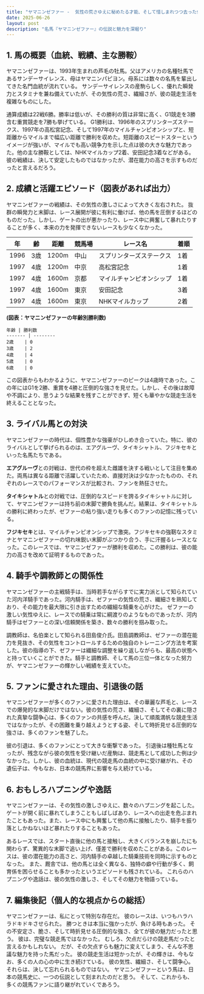 ```yaml
---
title: "ヤマニンゼファー -  気性の荒さゆえに秘めたる才能、そして惜しまれつつ去った伝説の仔"
date: 2025-06-26
layout: post
description: "名馬『ヤマニンゼファー』の伝説と魅力を深堀り"
---
```


## 1. 馬の概要（血統、戦績、主な勝鞍）

ヤマニンゼファーは、1993年生まれの芦毛の牡馬。父はアメリカの名種牡馬であるサンデーサイレンス、母はヤマニンパピヨン。母系には数々の名馬を輩出してきた名門血統が流れている。  サンデーサイレンスの産駒らしく、優れた瞬発力とスタミナを兼ね備えていたが、その気性の荒さ、繊細さが、彼の競走生活を複雑なものにした。

通算成績は22戦6勝。勝率は低いが、その勝利の質は非常に高く、G1競走を3勝含む重賞競走を7勝も挙げている。  G1勝利は、1996年のスプリンターズステークス、1997年の高松宮記念、そして1997年のマイルチャンピオンシップと、短距離からマイルまで幅広い距離で勝利を収めた。短距離のスピードスターというイメージが強いが、マイルでも高い競争力を示した点は彼の大きな魅力であった。他の主な勝鞍としては、NHKマイルカップ2着、安田記念3着などがある。彼の戦績は、決して安定したものではなかったが、潜在能力の高さを示すものだったと言えるだろう。


## 2. 成績と活躍エピソード（図表があれば出力）

ヤマニンゼファーの戦績は、その気性の激しさによって大きく左右された。  抜群の瞬発力と末脚は、レース展開が彼に有利に働けば、他の馬を圧倒するほどのものだった。しかし、ゲートの出が悪かったり、レース中に興奮して暴れたりすることが多く、本来の力を発揮できないレースも少なくなかった。

| 年 | 齢 | 距離 | 競馬場 | レース名 | 着順 |
|---|---|---|---|---|---|
| 1996 | 3歳 | 1200m | 中山 | スプリンターズステークス | 1着 |
| 1997 | 4歳 | 1200m | 中京 | 高松宮記念 | 1着 |
| 1997 | 4歳 | 1600m | 京都 | マイルチャンピオンシップ | 1着 |
| 1997 | 4歳 | 1600m | 東京 | 安田記念 | 3着 |
| 1997 | 4歳 | 1600m | 東京 | NHKマイルカップ | 2着 |


**(図表：ヤマニンゼファーの年齢別勝利数)**

```
年齢 | 勝利数
------- | --------
2歳    | 0
3歳    | 2
4歳    | 4
5歳    | 0
6歳    | 0
```

この図表からもわかるように、ヤマニンゼファーのピークは4歳時であった。この年にはG1を2勝、重賞を4勝と圧倒的な強さを見せた。しかし、その後は故障や不調により、思うような結果を残すことができず、短くも華やかな競走生活を終えることとなった。


## 3. ライバル馬との対決

ヤマニンゼファーの時代は、個性豊かな強豪がひしめき合っていた。特に、彼のライバルとして挙げられるのは、エアグルーヴ、タイキシャトル、フジキセキといった名馬たちである。

**エアグルーヴ**との対戦は、世代の枠を超えた雌雄を決する戦いとして注目を集めた。両馬は異なる距離で活躍していたため、直接対決は少なかったものの、それぞれのレースでのパフォーマンスが比較され、ファンを熱狂させた。

**タイキシャトル**との対戦では、圧倒的なスピードを誇るタイキシャトルに対して、ヤマニンゼファーは持ち前の末脚で勝負を挑んだ。結果は、タイキシャトルの勝利に終わったが、ゼファーの粘り強い走りも多くのファンの記憶に残っている。

**フジキセキ**とは、マイルチャンピオンシップで激突。フジキセキの強靭なスタミナとヤマニンゼファーの切れ味鋭い末脚がぶつかり合う、手に汗握るレースとなった。このレースでは、ヤマニンゼファーが勝利を収めた。この勝利は、彼の能力の高さを改めて証明するものであった。


## 4. 騎手や調教師との関係性

ヤマニンゼファーの主戦騎手は、当時若手ながらすでに実力派として知られていた河内洋騎手であった。河内騎手は、ゼファーの気性の荒さ、繊細さを熟知しており、その能力を最大限に引き出すための繊細な騎乗を心がけた。  ゼファーの激しい気性ゆえに、レースでの騎乗は常に綱渡りのようなものであったが、河内騎手はゼファーとの深い信頼関係を築き、数々の勝利を掴み取った。

調教師は、名伯楽として知られる田島俊介氏。田島調教師は、ゼファーの潜在能力を見抜き、その気性をコントロールするための独自のトレーニング方法を考案した。彼の指導の下、ゼファーは繊細な調整を繰り返しながらも、最高の状態へと持っていくことができた。騎手と調教師、そして馬の三位一体となった努力が、ヤマニンゼファーの輝かしい戦績を支えていた。


## 5. ファンに愛された理由、引退後の話

ヤマニンゼファーが多くのファンに愛された理由は、その華麗な芦毛と、レースでの爆発的な末脚だけではない。彼の気性の荒さ、繊細さ、そしてその裏に隠された真摯な闘争心は、多くのファンの共感を呼んだ。決して順風満帆な競走生活ではなかったが、その困難を乗り越えようとする姿、そして時折見せる圧倒的な強さは、多くのファンを魅了した。

彼の引退は、多くのファンにとって大きな衝撃であった。  引退後は種牡馬となったが、残念ながら彼の気性を受け継いだ産駒は、競走馬として成功した例は少なかった。しかし、彼の血統は、現代の競走馬の血統の中に受け継がれ、その遺伝子は、今もなお、日本の競馬界に影響を与え続けている。


## 6. おもしろハプニングや逸話

ヤマニンゼファーは、その気性の激しさゆえに、数々のハプニングを起こした。  ゲートが開く前に暴れてしまうこともしばしばあり、レースへの出走を危ぶまれたこともあった。また、レース中にも興奮して他の馬に接触したり、騎手を振り落としかねないほど暴れたりすることもあった。

あるレースでは、スタート直後に他の馬と接触し、大きくバランスを崩したにも関わらず、驚異的な末脚で追い上げ、僅差で勝利を収めたことがある。このレースは、彼の潜在能力の高さと、河内騎手の卓越した騎乗技術を同時に示すものとなった。  また、厩舎では、他の馬とは全く異なる、独特の癖や行動が多く、飼育係を困らせることも多かったというエピソードも残されている。  これらのハプニングや逸話は、彼の気性の激しさ、そしてその魅力を物語っている。


## 7. 編集後記（個人的な視点からの総括）

ヤマニンゼファーは、私にとって特別な存在だ。  彼のレースは、いつもハラハラドキドキさせられた。  勝つときは本当に強かったが、負ける時もあった。  その不安定さ、脆さ、そして時折見せる圧倒的な強さ、全てが彼の魅力だったと思う。  彼は、完璧な競走馬ではなかった。  むしろ、欠点だらけの競走馬だったと言えるかもしれない。  だが、その欠点すらも魅力に変えてしまう、そんな不思議な魅力を持った馬だった。  彼の競走生活は短かったが、その輝きは、今もなお、多くの人の心の中に生き続けている。  彼の気性、繊細さ、そして闘争心。  それらは、決して忘れられるものではない。  ヤマニンゼファーという馬は、日本の競馬史に、一つの伝説として刻まれたのだと思う。  そして、これからも、多くの競馬ファンに語り継がれていくであろう。
